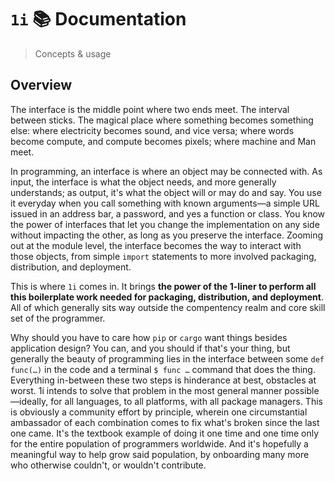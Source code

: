 # `1i` 📚 Documentation
> Concepts & usage

## Overview

The interface is the middle point where two ends meet. The interval between sticks. The magical place where something becomes something else: where electricity becomes sound, and vice versa; where words become compute, and compute becomes pixels; where machine and Man meet.

In programming, an interface is where an object may be connected with. As input, the interface is what the object needs, and more generally understands; as output, it's what the object will or may do and say. You use it everyday when you call something with known arguments—a simple URL issued in an address bar, a password, and yes a function or class. You know the power of interfaces that let you change the implementation on any side without impacting the other, as long as you preserve the interface. Zooming out at the module level, the interface becomes the way to interact with those objects, from simple `import` statements to more involved packaging, distribution, and deployment.

This is where `1i` comes in. It brings **the power of the 1-liner to perform all this boilerplate work needed for packaging, distribution, and deployment**. All of which generally sits way outside the compentency realm and core skill set of the programmer.

Why should you have to care how `pip` or `cargo` want things besides application design? You can, and you should if that's your thing, but generally the beauty of programming lies in the interface between some `def func(…)` in the code and a terminal `$ func …` command that does the thing. Everything in-between these two steps is hinderance at best, obstacles at worst. 1i intends to solve that problem in the most general manner possible—ideally, for all languages, to all platforms, with all package managers. This is obviously a community effort by principle, wherein one circumstantial ambassador of each combination comes to fix what's broken since the last one came. It's the textbook example of doing it one time and one time only for the entire population of programmers worldwide. And it's hopefully a meaningful way to help grow said population, by onboarding many more who otherwise couldn't, or wouldn't contribute.

